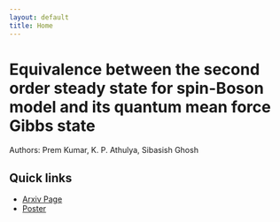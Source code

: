 ```yaml
---
layout: default
title: Home
---
```


# Equivalence between the second order steady state for spin-Boson model and its quantum mean force Gibbs state
Authors: Prem Kumar, K. P. Athulya, Sibasish Ghosh
## Quick links

  - [Arxiv Page](https://doi.org/10.48550/arXiv.2411.08869)
  - [Poster](https://drive.google.com/file/d/1D-BdybGXn6Bgxzj81XQSfnoRgz97Prt-/view?usp=sharing)
